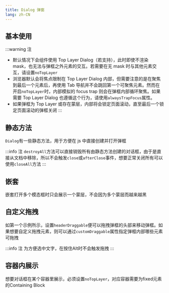 ```yaml
---
title: Dialog 弹窗
lang: zh-CN
---
```


## 基本使用

<!-- @Code:basicUsage -->

:::warning 注

- 默认情况下会组件使用 Top Layer Dialog（若支持），此时即使不渲染 mask，也无法与弹框之外元素的交互。若需要在无 mask 时与其他元素交互，请设置`noTopLayer`
- 浏览器默认会将焦点限制在 Top Layer Dialog 内部，但需要注意的是在聚焦到最后一个元素后，再使用 Tab 导航并不会跳回第一个可聚焦元素。然而在开启`noTopLayer`时，内部模拟的 focus trap 则会在弹框内部循环聚焦。如果需要 Top Layer Dialog 也遵循这个行为，请使用`alwaysTrapFocus`属性。
- 如果弹框为 Top Layer 或存在蒙层，内部将会锁定页面滚动，直至最后一个锁定页面滚动的弹框关闭
:::

## 静态方法

`Dialog`有一些静态方法，用于方便在 js 中直接创建并打开弹框

<!-- @Code:staticMethods -->

:::info 注
`destroyAll`方法可以直接销毁所有由静态方法创建的对话框，由于是直接从文档中移除，所以不会触发`close`或`afterClose`事件，想要正常关闭所有可以使用`closeAll`方法
:::

## 嵌套

嵌套打开多个模态框时只会展示一个蒙层，不会因为多个蒙层而越来越黑

<!-- @Code:nested -->

## 自定义拖拽

如第一个示例所示，设置`headerDraggable`便可以拖拽弹框的头部来移动弹框。如果想要自定义拖拽元素，则可以通过`customDraggable`属性指定弹框内部哪些元素可拖拽

:::info 注
为方便选中文字，在按住Alt时不会触发拖拽
:::

<!-- @Code:draggable -->

## 容器内展示

想要对话框在某个容器里展示，必须设置`noTopLayer`，对应容器需要为fixed元素的Containing Block

<!-- @Code:container -->
